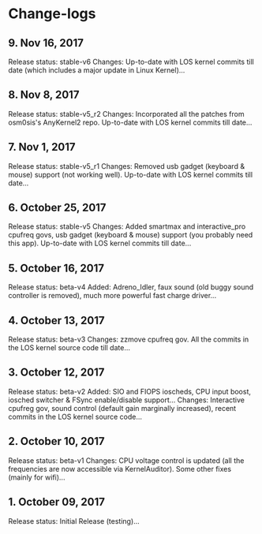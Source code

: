 # Change-logs

## 9. Nov 16, 2017
Release status: stable-v6
Changes: Up-to-date with LOS kernel commits till date (which includes a major update in Linux Kernel)...

## 8. Nov 8, 2017
Release status: stable-v5_r2
Changes: Incorporated all the patches from osm0sis's AnyKernel2 repo. Up-to-date with LOS kernel commits till date...

## 7. Nov 1, 2017
Release status: stable-v5_r1
Changes: Removed usb gadget (keyboard & mouse) support (not working well). Up-to-date with LOS kernel commits till date...

## 6. October 25, 2017
Release status: stable-v5
Changes: Added smartmax and interactive_pro cpufreq govs, usb gadget (keyboard & mouse) support (you probably need this app). Up-to-date with LOS kernel commits till date...

## 5. October 16, 2017
Release status: beta-v4
Added: Adreno_Idler, faux sound (old buggy sound controller is removed), much more powerful fast charge driver...

## 4. October 13, 2017
Release status: beta-v3
Changes: zzmove cpufreq gov. All the commits in the LOS kernel source code till date...

## 3. October 12, 2017
Release status: beta-v2
Added: SIO and FIOPS ioscheds, CPU input boost, iosched switcher & FSync enable/disable support...
Changes: Interactive cpufreg gov, sound control (default gain marginally increased), recent commits in the LOS kernel source code...

## 2. October 10, 2017
Release status: beta-v1
Changes: CPU voltage control is updated (all the frequencies are now accessible via KernelAuditor). Some other fixes (mainly for wifi)...

## 1. October 09, 2017
Release status: Initial Release (testing)...

